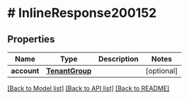 # # InlineResponse200152

## Properties

Name | Type | Description | Notes
------------ | ------------- | ------------- | -------------
**account** | [**TenantGroup**](TenantGroup.md) |  | [optional]

[[Back to Model list]](../../README.md#models) [[Back to API list]](../../README.md#endpoints) [[Back to README]](../../README.md)
